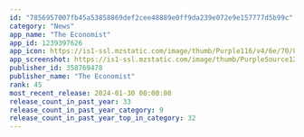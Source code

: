 ```yaml
---
id: "7856957007fb45a53858869def2cee48889e0ff9da239e072e9e157777d5b99c"
category: "News"
app_name: "The Economist"
app_id: 1239397626
app_icon: https://is1-ssl.mzstatic.com/image/thumb/Purple116/v4/6e/70/89/6e708913-2c19-baee-770c-636fc6af8f7a/AppIcon-0-1x_U007emarketing-0-7-0-85-220-0.png/1024x1024bb.png
app_screenshot: https://is1-ssl.mzstatic.com/image/thumb/PurpleSource126/v4/0a/92/96/0a929662-fbe5-5774-057a-bc9066bf44b2/07da3fa5-3e6d-4943-946b-0f6451143c43_1.jpg/1242x2688bb.png
publisher_id: 358769478
publisher_name: "The Economist"
rank: 45
most_recent_release: 2024-01-30 00:00:00
release_count_in_past_year: 33
release_count_in_past_year_category: 9
release_count_in_past_year_top_in_category: 32
---
```

